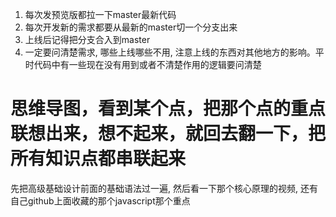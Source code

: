 1. 每次发预览版都拉一下master最新代码
2. 每次开发新的需求都要从最新的master切一个分支出来
3. 上线后记得把分支合入到master
4. 一定要问清楚需求, 哪些上线哪些不用, 注意上线的东西对其他地方的影响。平时代码中有一些现在没有用到或者不清楚作用的逻辑要问清楚
# 思维导图，看到某个点，把那个点的重点联想出来，想不起来，就回去翻一下，把所有知识点都串联起来

先把高级基础设计前面的基础语法过一遍, 然后看一下那个核心原理的视频, 还有自己github上面收藏的那个javascript那个重点